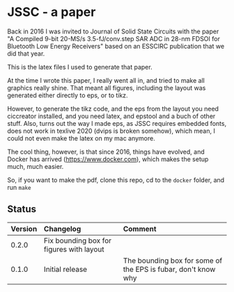 
# JSSC - a paper
Back in 2016 I was invited to Journal of Solid State Circuits with the paper "A Compiled 9-bit 20-MS/s 3.5-fJ/conv.step SAR ADC in 28-nm FDSOI for Bluetooth
Low Energy Receivers" based on an ESSCIRC publication that we did that year.

This is the latex files I used to generate that paper.

At the time I wrote this paper, I really went all in, and tried to make all
graphics really shine. That meant all
figures, including the layout was generated either directly to eps, or to tikz.

However, to generate the tikz code, and the eps from the layout you need
ciccreator installed, and you need latex, and epstool and a buch of other stuff.
Also, turns out the way I made eps, as JSSC requires embedded fonts, does not
work in texlive 2020 (dvips is broken somehow), which mean, I could not even
make the latex on my mac anymore.

The cool thing, however, is that since 2016, things have evolved, and Docker has
arrived (https://www.docker.com), which makes the setup much, much easier. 

So, if you want to make the pdf, clone this repo, cd to the `docker` folder, and
run `make`


## Status

| Version | Changelog | Comment |
| :- | :- | :- |
| 0.2.0 | Fix bounding box for figures with layout | |
| 0.1.0 | Initial release | The bounding box for some of the EPS is fubar, don't know why|

